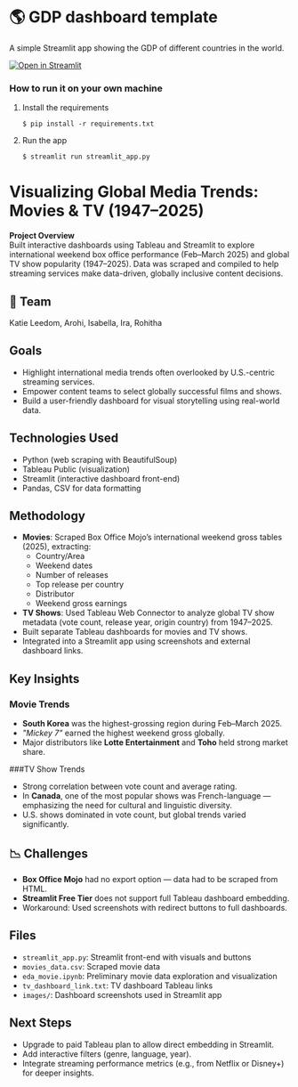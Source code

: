 # :earth_americas: GDP dashboard template

A simple Streamlit app showing the GDP of different countries in the world.

[![Open in Streamlit](https://static.streamlit.io/badges/streamlit_badge_black_white.svg)](https://gdp-dashboard-template.streamlit.app/)

### How to run it on your own machine

1. Install the requirements

   ```
   $ pip install -r requirements.txt
   ```

2. Run the app

   ```
   $ streamlit run streamlit_app.py
   ```

# Visualizing Global Media Trends: Movies & TV (1947–2025)

 **Project Overview**  
Built interactive dashboards using Tableau and Streamlit to explore international weekend box office performance (Feb–March 2025) and global TV show popularity (1947–2025). Data was scraped and compiled to help streaming services make data-driven, globally inclusive content decisions.

## 👥 Team
Katie Leedom, Arohi, Isabella, Ira, Rohitha

## Goals
- Highlight international media trends often overlooked by U.S.-centric streaming services.
- Empower content teams to select globally successful films and shows.
- Build a user-friendly dashboard for visual storytelling using real-world data.

## Technologies Used
- Python (web scraping with BeautifulSoup)
- Tableau Public (visualization)
- Streamlit (interactive dashboard front-end)
- Pandas, CSV for data formatting

## Methodology
- **Movies**: Scraped Box Office Mojo’s international weekend gross tables (2025), extracting:
  - Country/Area  
  - Weekend dates  
  - Number of releases  
  - Top release per country  
  - Distributor  
  - Weekend gross earnings  
- **TV Shows**: Used Tableau Web Connector to analyze global TV show metadata (vote count, release year, origin country) from 1947–2025.
- Built separate Tableau dashboards for movies and TV shows.
- Integrated into a Streamlit app using screenshots and external dashboard links.

## Key Insights

### Movie Trends
- **South Korea** was the highest-grossing region during Feb–March 2025.
- *"Mickey 7"* earned the highest weekend gross globally.
- Major distributors like **Lotte Entertainment** and **Toho** held strong market share.

###TV Show Trends
- Strong correlation between vote count and average rating.
- In **Canada**, one of the most popular shows was French-language — emphasizing the need for cultural and linguistic diversity.
- U.S. shows dominated in vote count, but global trends varied significantly.
  
## 📉 Challenges
- **Box Office Mojo** had no export option — data had to be scraped from HTML.
- **Streamlit Free Tier** does not support full Tableau dashboard embedding.
- Workaround: Used screenshots with redirect buttons to full dashboards.

## Files
- `streamlit_app.py`: Streamlit front-end with visuals and buttons
- `movies_data.csv`: Scraped movie data
- `eda_movie.ipynb`: Preliminary movie data exploration and visualization
- `tv_dashboard_link.txt`: TV dashboard Tableau links
- `images/`: Dashboard screenshots used in Streamlit app

## Next Steps
- Upgrade to paid Tableau plan to allow direct embedding in Streamlit.
- Add interactive filters (genre, language, year).
- Integrate streaming performance metrics (e.g., from Netflix or Disney+) for deeper insights.

